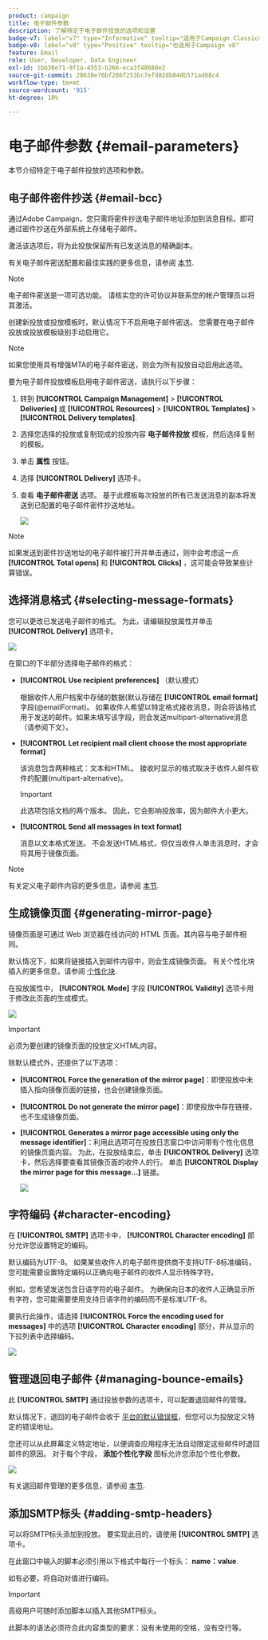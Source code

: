 ```yaml
---
product: campaign
title: 电子邮件参数
description: 了解特定于电子邮件投放的选项和设置
badge-v7: label="v7" type="Informative" tooltip="适用于Campaign Classicv7"
badge-v8: label="v8" type="Positive" tooltip="也适用于Campaign v8"
feature: Email
role: User, Developer, Data Engineer
exl-id: 1bb36e71-9f1a-4553-b266-eca3f48688e2
source-git-commit: 28638e76bf286f253bc7efd02db848b571ad88c4
workflow-type: tm+mt
source-wordcount: '915'
ht-degree: 10%

---
```


# 电子邮件参数 {#email-parameters}

本节介绍特定于电子邮件投放的选项和参数。

## 电子邮件密件抄送 {#email-bcc}

通过Adobe Campaign，您只需将密件抄送电子邮件地址添加到消息目标，即可通过密件抄送在外部系统上存储电子邮件。

激活该选项后，将为此投放保留所有已发送消息的精确副本。

有关电子邮件密送配置和最佳实践的更多信息，请参阅 [本节](../../installation/using/email-archiving.md).

>[!NOTE]
>
>电子邮件密送是一项可选功能。 请核实您的许可协议并联系您的帐户管理员以将其激活。

创建新投放或投放模板时，默认情况下不启用电子邮件密送。 您需要在电子邮件投放或投放模板级别手动启用它。

>[!NOTE]
>
>如果您使用具有增强MTA的电子邮件密送，则会为所有投放自动启用此选项。

要为电子邮件投放模板启用电子邮件密送，请执行以下步骤：

1. 转到 **[!UICONTROL Campaign Management]** > **[!UICONTROL Deliveries]** 或 **[!UICONTROL Resources]** > **[!UICONTROL Templates]** > **[!UICONTROL Delivery templates]**.
1. 选择您选择的投放或复制现成的投放内容 **电子邮件投放** 模板，然后选择复制的模板。
1. 单击 **属性** 按钮。
1. 选择 **[!UICONTROL Delivery]** 选项卡。
1. 查看 **电子邮件密送** 选项。 基于此模板每次投放的所有已发送消息的副本将发送到已配置的电子邮件密件抄送地址。

   ![](assets/s_ncs_user_wizard_archiving.png)

>[!NOTE]
>
>如果发送到密件抄送地址的电子邮件被打开并单击通过，则中会考虑这一点 **[!UICONTROL Total opens]** 和 **[!UICONTROL Clicks]** ，这可能会导致某些计算错误。

## 选择消息格式 {#selecting-message-formats}

您可以更改已发送电子邮件的格式。 为此，请编辑投放属性并单击 **[!UICONTROL Delivery]** 选项卡。

![](assets/s_ncs_user_wizard_email_param.png)

在窗口的下半部分选择电子邮件的格式：

* **[!UICONTROL Use recipient preferences]** （默认模式）

  根据收件人用户档案中存储的数据(默认存储在 **[!UICONTROL email format]** 字段(@emailFormat)。 如果收件人希望以特定格式接收消息，则会将该格式用于发送的邮件。如果未填写该字段，则会发送multipart-alternative消息（请参阅下文）。

* **[!UICONTROL Let recipient mail client choose the most appropriate format]**

  该消息包含两种格式：文本和HTML。 接收时显示的格式取决于收件人邮件软件的配置(multipart-alternative)。

  >[!IMPORTANT]
  >
  >此选项包括文档的两个版本。 因此，它会影响投放率，因为邮件大小更大。

* **[!UICONTROL Send all messages in text format]**

  消息以文本格式发送。 不会发送HTML格式，但仅当收件人单击消息时，才会将其用于镜像页面。

>[!NOTE]
>
>有关定义电子邮件内容的更多信息，请参阅 [本节](defining-the-email-content.md).

## 生成镜像页面 {#generating-mirror-page}

镜像页面是可通过 Web 浏览器在线访问的 HTML 页面。其内容与电子邮件相同。

默认情况下，如果将链接插入到邮件内容中，则会生成镜像页面。 有关个性化块插入的更多信息，请参阅 [个性化块](personalization-blocks.md).

在投放属性中， **[!UICONTROL Mode]** 字段 **[!UICONTROL Validity]** 选项卡用于修改此页面的生成模式。

![](assets/s_ncs_user_wizard_miror_page_mode.png)

>[!IMPORTANT]
>
>必须为要创建的镜像页面的投放定义HTML内容。

除默认模式外，还提供了以下选项：

* **[!UICONTROL Force the generation of the mirror page]**：即使投放中未插入指向镜像页面的链接，也会创建镜像页面。
* **[!UICONTROL Do not generate the mirror page]**：即使投放中存在链接，也不生成镜像页面。
* **[!UICONTROL Generates a mirror page accessible using only the message identifier]**：利用此选项可在投放日志窗口中访问带有个性化信息的镜像页面内容。 为此，在投放结束后，单击 **[!UICONTROL Delivery]** 选项卡，然后选择要查看其镜像页面的收件人的行。 单击 **[!UICONTROL Display the mirror page for this message...]** 链接。

  ![](assets/s_ncs_user_wizard_miror_page_link.png)

## 字符编码 {#character-encoding}

在 **[!UICONTROL SMTP]** 选项卡中， **[!UICONTROL Character encoding]** 部分允许您设置特定的编码。

默认编码为UTF-8。 如果某些收件人的电子邮件提供商不支持UTF-8标准编码，您可能需要设置特定编码以正确向电子邮件的收件人显示特殊字符。

例如，您希望发送包含日语字符的电子邮件。 为确保向日本的收件人正确显示所有字符，您可能需要使用支持日语字符的编码而不是标准UTF-8。

要执行此操作，请选择 **[!UICONTROL Force the encoding used for messages]** 中的选项 **[!UICONTROL Character encoding]** 部分，并从显示的下拉列表中选择编码。

![](assets/s_ncs_user_email_del_properties_smtp_tab_encoding.png)

## 管理退回电子邮件 {#managing-bounce-emails}

此 **[!UICONTROL SMTP]** 通过投放参数的选项卡，可以配置退回邮件的管理。

默认情况下，退回的电子邮件会收于 [平台的默认错误框](../../installation/using/deploying-an-instance.md#parameters-for-delivered-emails-parameters-for-delivered-emails)，但您可以为投放定义特定的错误地址。

您还可以从此屏幕定义特定地址，以便调查应用程序无法自动限定这些邮件时退回邮件的原因。 对于每个字段， **添加个性化字段** 图标允许您添加个性化参数。

![](assets/s_ncs_user_email_del_properties_smtp_tab.png)

有关退回邮件管理的更多信息，请参阅 [本节](understanding-delivery-failures.md#bounce-mail-management).

## 添加SMTP标头 {#adding-smtp-headers}

可以将SMTP标头添加到投放。 要实现此目的，请使用 **[!UICONTROL SMTP]** 选项卡。

在此窗口中输入的脚本必须引用以下格式中每行一个标头： **name：value**.

如有必要，将自动对值进行编码。

>[!IMPORTANT]
>
>高级用户可随时添加脚本以插入其他SMTP标头。
>
>此脚本的语法必须符合此内容类型的要求：没有未使用的空格，没有空行等。
